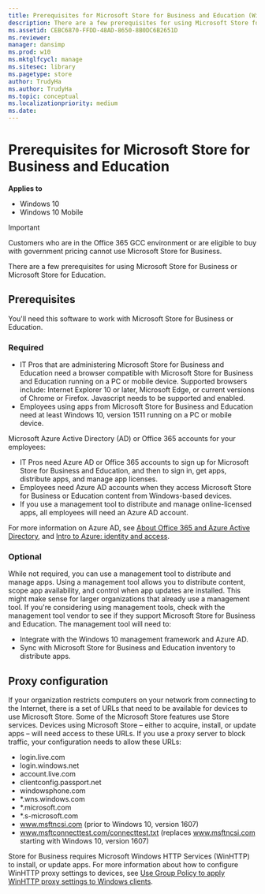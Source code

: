 ```yaml
---
title: Prerequisites for Microsoft Store for Business and Education (Windows 10)
description: There are a few prerequisites for using Microsoft Store for Business or Microsoft Store for Education.
ms.assetid: CEBC6870-FFDD-48AD-8650-8B0DC6B2651D
ms.reviewer: 
manager: dansimp
ms.prod: w10
ms.mktglfcycl: manage
ms.sitesec: library
ms.pagetype: store
author: TrudyHa
ms.author: TrudyHa
ms.topic: conceptual
ms.localizationpriority: medium
ms.date: 
---
```


# Prerequisites for Microsoft Store for Business and Education

**Applies to**

-   Windows 10
-   Windows 10 Mobile

> [!IMPORTANT]
> Customers who are in the Office 365 GCC environment or are eligible to buy with government pricing cannot use Microsoft Store for Business.

There are a few prerequisites for using Microsoft Store for Business or Microsoft Store for Education.

## Prerequisites

You'll need this software to work with Microsoft Store for Business or Education.

### Required

-   IT Pros that are administering Microsoft Store for Business and Education need a browser compatible with Microsoft Store for Business and Education running on a PC or mobile device. Supported browsers include: Internet Explorer 10 or later, Microsoft Edge, or current versions of Chrome or Firefox. Javascript needs to be supported and enabled. 
-   Employees using apps from Microsoft Store for Business and Education need at least Windows 10, version 1511 running on a PC or mobile device.

Microsoft Azure Active Directory (AD) or Office 365 accounts for your employees:
-   IT Pros need Azure AD or Office 365 accounts to sign up for Microsoft Store for Business and Education, and then to sign in, get apps, distribute apps, and manage app licenses.
-   Employees need Azure AD accounts when they access Microsoft Store for Business or Education content from Windows-based devices.
-   If you use a management tool to distribute and manage online-licensed apps, all employees will need an Azure AD account.

For more information on Azure AD, see [About Office 365 and Azure Active Directory](https://go.microsoft.com/fwlink/p/?LinkId=708612), and [Intro to Azure: identity and access](https://go.microsoft.com/fwlink/p/?LinkId=708611).

### Optional

While not required, you can use a management tool to distribute and manage apps. Using a management tool allows you to distribute content, scope app availability, and control when app updates are installed. This might make sense for larger organizations that already use a management tool. If you're considering using management tools, check with the management tool vendor to see if they support Microsoft Store for Business and Education. The management tool will need to:

-   Integrate with the Windows 10 management framework and Azure AD.
-   Sync with Microsoft Store for Business and Education inventory to distribute apps.

## Proxy configuration

If your organization restricts computers on your network from connecting to the Internet, there is a set of URLs that need to be available for devices to use Microsoft Store. Some of the Microsoft Store features use Store services. Devices using Microsoft Store – either to acquire, install, or update apps – will need access to these URLs. If you use a proxy server to block traffic, your configuration needs to allow these URLs:

- login.live.com
- login.windows.net
- account.live.com
- clientconfig.passport.net
- windowsphone.com
- \*.wns.windows.com
- \*.microsoft.com
- \*.s-microsoft.com
- www.msftncsi.com (prior to Windows 10, version 1607)
- www.msftconnecttest.com/connecttest.txt (replaces www.msftncsi.com
  starting with Windows 10, version 1607)
 
Store for Business requires Microsoft Windows HTTP Services (WinHTTP) to install, or update apps.
For more information about how to configure WinHTTP proxy settings to devices, see [Use Group Policy to apply WinHTTP proxy settings to Windows clients](https://support.microsoft.com/help/4494447/use-group-policy-to-apply-winhttp-proxy-settings-to-clients).
 





